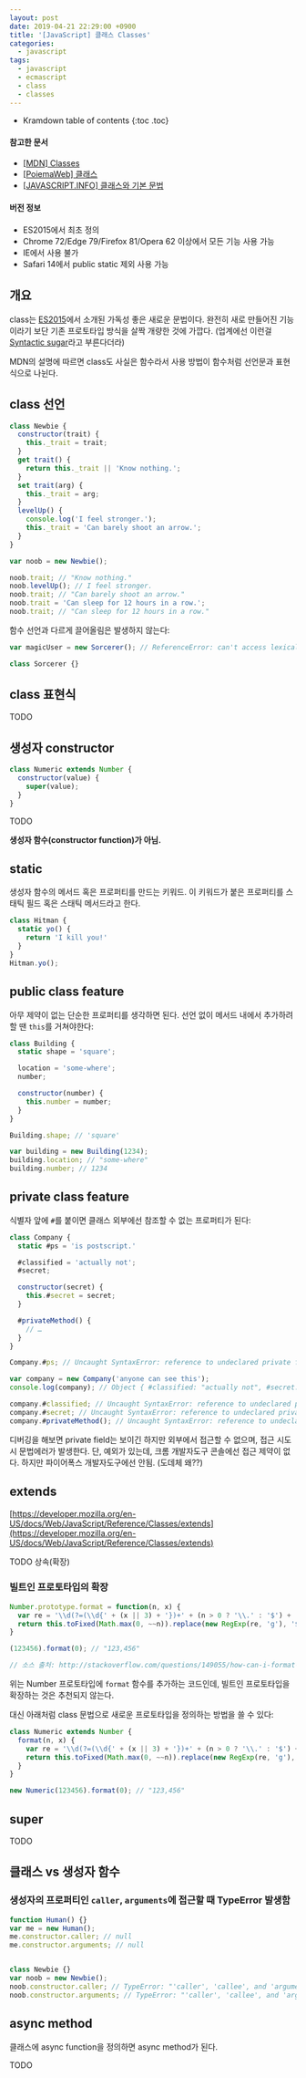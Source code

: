 ```yaml
---
layout: post
date: 2019-04-21 22:29:00 +0900
title: '[JavaScript] 클래스 Classes'
categories:
  - javascript
tags:
  - javascript
  - ecmascript
  - class
  - classes
---
```


* Kramdown table of contents
{:toc .toc}

#### 참고한 문서

- [\[MDN\] Classes](https://developer.mozilla.org/en-US/docs/Web/JavaScript/Reference/Classes)
- [\[PoiemaWeb\] 클래스](https://poiemaweb.com/es6-class)
- [\[JAVASCRIPT.INFO\] 클래스와 기본 문법](https://ko.javascript.info/class)

#### 버전 정보

- ES2015에서 최초 정의
- Chrome 72/Edge 79/Firefox 81/Opera 62 이상에서 모든 기능 사용 가능
- IE에서 사용 불가
- Safari 14에서 public static 제외 사용 가능


## 개요

class는 [ES2015](https://www.ecma-international.org/ecma-262/6.0/#sec-class-definitions)에서 소개된 가독성 좋은 새로운 문법이다. 완전히 새로 만들어진 기능이라기 보단 기존 프로토타입 방식을 살짝 개량한 것에 가깝다. (업계에선 이런걸 [Syntactic sugar](https://en.wikipedia.org/wiki/Syntactic_sugar)라고 부른다더라)

MDN의 설명에 따르면 class도 사실은 함수라서 사용 방법이 함수처럼 선언문과 표현식으로 나뉜다.


## class 선언

```js
class Newbie {
  constructor(trait) {
    this._trait = trait;
  }
  get trait() {
    return this._trait || 'Know nothing.';
  }
  set trait(arg) {
    this._trait = arg;
  }
  levelUp() {
    console.log('I feel stronger.');
    this._trait = 'Can barely shoot an arrow.';
  }
}

var noob = new Newbie();

noob.trait; // "Know nothing."
noob.levelUp(); // I feel stronger.
noob.trait; // "Can barely shoot an arrow."
noob.trait = 'Can sleep for 12 hours in a row.';
noob.trait; // "Can sleep for 12 hours in a row."
```

함수 선언과 다르게 끌어올림은 발생하지 않는다:

```js
var magicUser = new Sorcerer(); // ReferenceError: can't access lexical declaration `Sorcerer' before initialization

class Sorcerer {}
```


## class 표현식

TODO


## 생성자 constructor

```js
class Numeric extends Number {
  constructor(value) {
    super(value);
  }
}
```

TODO

**생성자 함수(constructor function)가 아님.**


## static

생성자 함수의 메서드 혹은 프로퍼티를 만드는 키워드. 이 키워드가 붙은 프로퍼티를 스태틱 필드 혹은 스태틱 메서드라고 한다.

```js
class Hitman {
  static yo() {
    return 'I kill you!'
  }
}
Hitman.yo();
```


## public class feature

아무 제약이 없는 단순한 프로퍼티를 생각하면 된다. 선언 없이 메서드 내에서 추가하려 할 땐 `this`를 거쳐야한다:

```js
class Building {
  static shape = 'square';

  location = 'some-where';
  number;

  constructor(number) {
    this.number = number;
  }
}

Building.shape; // 'square' 

var building = new Building(1234);
building.location; // "some-where"
building.number; // 1234
```


## private class feature

식별자 앞에 `#`를 붙이면 클래스 외부에선 참조할 수 없는 프로퍼티가 된다:

```js
class Company {
  static #ps = 'is postscript.'

  #classified = 'actually not';
  #secret;

  constructor(secret) {
    this.#secret = secret;
  }

  #privateMethod() {
    // …
  }
}

Company.#ps; // Uncaught SyntaxError: reference to undeclared private field or method #ps

var company = new Company('anyone can see this');
console.log(company); // Object { #classified: "actually not", #secret: "anyone can see this" }

company.#classified; // Uncaught SyntaxError: reference to undeclared private field or method #classified
company.#secret; // Uncaught SyntaxError: reference to undeclared private field or method #secret
company.#privateMethod(); // Uncaught SyntaxError: reference to undeclared private field or method #privateMethod;
```

디버깅을 해보면 private field는 보이긴 하지만 외부에서 접근할 수 없으며, 접근 시도 시 문법에러가 발생한다. 단, 예외가 있는데, 크롬 개발자도구 콘솔에선 접근 제약이 없다. 하지만 파이어폭스 개발자도구에선 안됨. (도데체 왜??)


## extends

[https://developer.mozilla.org/en-US/docs/Web/JavaScript/Reference/Classes/extends](https://developer.mozilla.org/en-US/docs/Web/JavaScript/Reference/Classes/extends)

TODO 상속(확장)

### 빌트인 프로토타입의 확장

```js
Number.prototype.format = function(n, x) {
  var re = '\\d(?=(\\d{' + (x || 3) + '})+' + (n > 0 ? '\\.' : '$') + ')';
  return this.toFixed(Math.max(0, ~~n)).replace(new RegExp(re, 'g'), '$&,');
}

(123456).format(0); // "123,456"

// 소스 출처: http://stackoverflow.com/questions/149055/how-can-i-format-numbers-as-money-in-javascript
```

위는 Number 프로토타입에 `format` 함수를 추가하는 코드인데, 빌트인 프로토타입을 확장하는 것은 추천되지 않는다.

대신 아래처럼 class 문법으로 새로운 프로토타입을 정의하는 방법을 쓸 수 있다:

```js
class Numeric extends Number {
  format(n, x) {
    var re = '\\d(?=(\\d{' + (x || 3) + '})+' + (n > 0 ? '\\.' : '$') + ')';
    return this.toFixed(Math.max(0, ~~n)).replace(new RegExp(re, 'g'), '$&,');
  }
}

new Numeric(123456).format(0); // "123,456"
```


## super

TODO


## 클래스 vs 생성자 함수

### 생성자의 프로퍼티인 `caller`, `arguments`에 접근할 때 TypeError 발생함

```js
function Human() {}
var me = new Human();
me.constructor.caller; // null
me.constructor.arguments; // null


class Newbie {}
var noob = new Newbie();
noob.constructor.caller; // TypeError: "'caller', 'callee', and 'arguments' properties may not be accessed on strict mode functions or the arguments objects for calls to them"
noob.constructor.arguments; // TypeError: "'caller', 'callee', and 'arguments' properties may not be accessed on strict mode functions or the arguments objects for calls to them"
```


## async method

클래스에 async function을 정의하면 async method가 된다.

TODO


